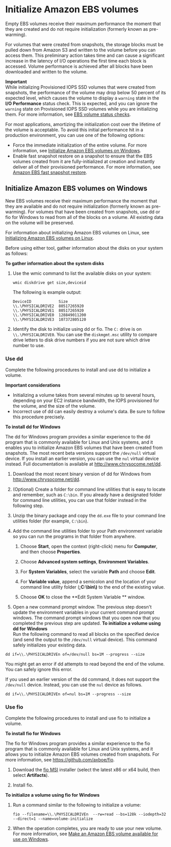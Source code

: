 # Initialize Amazon EBS volumes<a name="ebs-initialize"></a>

Empty EBS volumes receive their maximum performance the moment that they are created and do not require initialization \(formerly known as pre\-warming\)\.

For volumes that were created from snapshots, the storage blocks must be pulled down from Amazon S3 and written to the volume before you can access them\. This preliminary action takes time and can cause a significant increase in the latency of I/O operations the first time each block is accessed\. Volume performance is achieved after all blocks have been downloaded and written to the volume\.

**Important**  
While initializing Provisioned IOPS SSD volumes that were created from snapshots, the performance of the volume may drop below 50 percent of its expected level, which causes the volume to display a `warning` state in the **I/O Performance** status check\. This is expected, and you can ignore the `warning` state on Provisioned IOPS SSD volumes while you are initializing them\. For more information, see [EBS volume status checks](monitoring-volume-status.md#monitoring-volume-checks)\.

For most applications, amortizing the initialization cost over the lifetime of the volume is acceptable\. To avoid this initial performance hit in a production environment, you can use one of the following options:
+ Force the immediate initialization of the entire volume\. For more information, see [Initialize Amazon EBS volumes on Windows](#ebs-initialize-windows)\.
+ Enable fast snapshot restore on a snapshot to ensure that the EBS volumes created from it are fully\-initialized at creation and instantly deliver all of their provisioned performance\. For more information, see [Amazon EBS fast snapshot restore](ebs-fast-snapshot-restore.md)\.

## Initialize Amazon EBS volumes on Windows<a name="ebs-initialize-windows"></a>

New EBS volumes receive their maximum performance the moment that they are available and do not require initialization \(formerly known as pre\-warming\)\. For volumes that have been created from snapshots, use dd or fio for Windows to read from all of the blocks on a volume\. All existing data on the volume will be preserved\.

For information about initializing Amazon EBS volumes on Linux, see [Initializing Amazon EBS volumes on Linux](https://docs.aws.amazon.com/AWSEC2/latest/UserGuide/ebs-initialize.html#ebs-initialize-windows)\.

Before using either tool, gather information about the disks on your system as follows:

**To gather information about the system disks**

1. Use the wmic command to list the available disks on your system:

   ```
   wmic diskdrive get size,deviceid
   ```

   The following is example output:

   ```
   DeviceID            Size
   \\.\PHYSICALDRIVE2  80517265920
   \\.\PHYSICALDRIVE1  80517265920
   \\.\PHYSICALDRIVE0  128849011200
   \\.\PHYSICALDRIVE3  107372805120
   ```

1. Identify the disk to initialize using dd or fio\. The `C:` drive is on `\\.\PHYSICALDRIVE0`\. You can use the `diskmgmt.msc` utility to compare drive letters to disk drive numbers if you are not sure which drive number to use\. 

### Use dd<a name="using_dd"></a>

Complete the following procedures to install and use dd to initialize a volume\.

**Important considerations**
+ Initializing a volume takes from several minutes up to several hours, depending on your EC2 instance bandwidth, the IOPS provisioned for the volume, and the size of the volume\.
+ Incorrect use of dd can easily destroy a volume's data\. Be sure to follow this procedure precisely\.

**To install dd for Windows**

The dd for Windows program provides a similar experience to the dd program that is commonly available for Linux and Unix systems, and it enables you to initialize Amazon EBS volumes that have been created from snapshots\. The most recent beta versions support the `/dev/null` virtual device\. If you install an earlier version, you can use the `nul` virtual device instead\. Full documentation is available at [http://www\.chrysocome\.net/dd](http://www.chrysocome.net/dd)\.

1. Download the most recent binary version of dd for Windows from [http://www\.chrysocome\.net/dd](http://www.chrysocome.net/dd)\.

1. \(Optional\) Create a folder for command line utilities that is easy to locate and remember, such as `C:\bin`\. If you already have a designated folder for command line utilities, you can use that folder instead in the following step\.

1. Unzip the binary package and copy the `dd.exe` file to your command line utilities folder \(for example, `C:\bin`\)\.

1. Add the command line utilities folder to your Path environment variable so you can run the programs in that folder from anywhere\.

   1. Choose **Start**, open the context \(right\-click\) menu for **Computer**, and then choose **Properties**\.

   1. Choose **Advanced system settings**, **Environment Variables**\.

   1. For **System Variables**, select the variable **Path** and choose **Edit**\.

   1. For **Variable value**, append a semicolon and the location of your command line utility folder \(**;C:\\bin\\\)** to the end of the existing value\.

   1. Choose **OK** to close the **Edit System Variable ** window\.

1. Open a new command prompt window\. The previous step doesn't update the environment variables in your current command prompt windows\. The command prompt windows that you open now that you completed the previous step are updated\.
<a name="prewarm_snapshot_command"></a>
**To initialize a volume using dd for Windows**  
Run the following command to read all blocks on the specified device \(and send the output to the `/dev/null` virtual device\)\. This command safely initializes your existing data\.

```
dd if=\\.\PHYSICALDRIVEn of=/dev/null bs=1M --progress --size
```

You might get an error if dd attempts to read beyond the end of the volume\. You can safely ignore this error\.

If you used an earlier version of the dd command, it does not support the `/dev/null` device\. Instead, you can use the `nul` device as follows\.

```
dd if=\\.\PHYSICALDRIVEn of=nul bs=1M --progress --size
```

### Use fio<a name="using_fio"></a>

Complete the following procedures to install and use fio to initialize a volume\.

**To install fio for Windows**

The fio for Windows program provides a similar experience to the fio program that is commonly available for Linux and Unix systems, and it allows you to initialize Amazon EBS volumes created from snapshots\. For more information, see [https://github\.com/axboe/fio](https://github.com/axboe/fio)\.

1. Download the [fio MSI](https://ci.appveyor.com/project/axboe/fio) installer \(select the latest x86 or x64 build, then select **Artifacts**\)\. 

1. Install fio\.

**To initialize a volume using fio for Windows**

1. Run a command similar to the following to initialize a volume:

   ```
   fio --filename=\\.\PHYSICALDRIVEn  --rw=read --bs=128k --iodepth=32 --direct=1 --name=volume-initialize
   ```

1. When the operation completes, you are ready to use your new volume\. For more information, see [Make an Amazon EBS volume available for use on Windows](ebs-using-volumes.md)\.